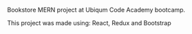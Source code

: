Bookstore MERN project at Ubiqum Code Academy bootcamp.

This project was made using:
React,
Redux and 
Bootstrap
